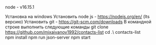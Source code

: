 node - v16.15.1

Установка на windows
    Установить node js - https://nodejs.org/en/ (lts версию)
    Установить git - https://git-scm.com/downloads
    В командной строке выполнить следующие команды
        git clone https://github.com/mixaivanov1992/contacts-list
        cd .\ contacts-list \
        npm install
        npm run json-server
        npm start